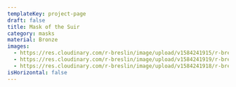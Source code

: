 ```yaml
---
templateKey: project-page
draft: false
title: Mask of the Suir
category: masks
material: Bronze
images:
  - https://res.cloudinary.com/r-breslin/image/upload/v1584241915/r-breslin-cloudinary/WORK/MASKS/the-suir/the-suir_the-suir-01_biupob.jpg
  - https://res.cloudinary.com/r-breslin/image/upload/v1584241919/r-breslin-cloudinary/WORK/MASKS/the-suir/the-suir_the-suir-03_vh4qms.jpg
  - https://res.cloudinary.com/r-breslin/image/upload/v1584241918/r-breslin-cloudinary/WORK/MASKS/the-suir/the-suir_the-suir-02_ghqeer.jpg
isHorizontal: false
---
```

